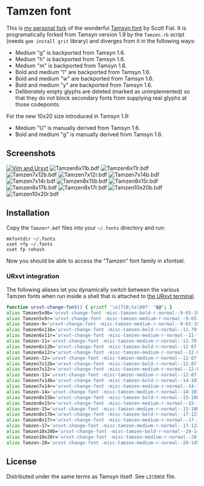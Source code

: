 Tamzen font
===========

This is [my personal fork][1] of the wonderful [Tamsyn font][2] by Scott Fial.
It is programatically forked from Tamsyn version 1.9 by the `Tamzen.rb` script
(needs `gem install grit` library) and diverges from it in the following ways:

* Medium "g" is backported from Tamsyn 1.6.
* Medium "h" is backported from Tamsyn 1.6.
* Medium "m" is backported from Tamsyn 1.6.
* Bold and medium "l" are backported from Tamsyn 1.6.
* Bold and medium "w" are backported from Tamsyn 1.6.
* Bold and medium "y" are backported from Tamsyn 1.6.
* Deliberately empty glyphs are deleted (marked as unimplemented) so that they
  do not block secondary fonts from supplying real glyphs at those codepoints.

For the new 10x20 size introduced in Tamsyn 1.9:
* Medium "U" is manually derived from Tamsyn 1.6.
* Bold and medium "g" is manually derived from Tamsyn 1.6.

Screenshots
-----------

[![Vim and Urxvt](http://omploader.org/tYzBqcQ)](http://omploader.org/vYzBqcQ)
![Tamzen6x11b.bdf](https://github.com/sunaku/tamzen-font/raw/master/Tamzen6x11b.png)
![Tamzen6x11r.bdf](https://github.com/sunaku/tamzen-font/raw/master/Tamzen6x11r.png)
![Tamzen7x12b.bdf](https://github.com/sunaku/tamzen-font/raw/master/Tamzen7x12b.png)
![Tamzen7x12r.bdf](https://github.com/sunaku/tamzen-font/raw/master/Tamzen7x12r.png)
![Tamzen7x14b.bdf](https://github.com/sunaku/tamzen-font/raw/master/Tamzen7x14b.png)
![Tamzen7x14r.bdf](https://github.com/sunaku/tamzen-font/raw/master/Tamzen7x14r.png)
![Tamzen8x15b.bdf](https://github.com/sunaku/tamzen-font/raw/master/Tamzen8x15b.png)
![Tamzen8x15r.bdf](https://github.com/sunaku/tamzen-font/raw/master/Tamzen8x15r.png)
![Tamzen8x17b.bdf](https://github.com/sunaku/tamzen-font/raw/master/Tamzen8x17b.png)
![Tamzen8x17r.bdf](https://github.com/sunaku/tamzen-font/raw/master/Tamzen8x17r.png)
![Tamzen10x20b.bdf](https://github.com/sunaku/tamzen-font/raw/master/Tamzen10x20b.png)
![Tamzen10x20r.bdf](https://github.com/sunaku/tamzen-font/raw/master/Tamzen10x20r.png)

Installation
------------

Copy the `Tamzen*.bdf` files into your `~/.fonts` directory and run:

    mkfontdir ~/.fonts
    xset +fp ~/.fonts
    xset fp rehash

Now you should be able to access the "Tamzen" font family in xfontsel.

### URxvt integration

The following aliases let you dynamically switch between the various Tamzen
fonts when run inside a shell that is attached to [the URxvt terminal][3].

```sh
function urxvt-change-font() { printf '\e]710;%s\007' "$@"; }
alias Tamzen5x9b='urxvt-change-font -misc-tamzen-bold-r-normal--9-65-100-100-c-50-iso8859-1'
alias Tamzen5x9r='urxvt-change-font -misc-tamzen-medium-r-normal--9-65-100-100-c-50-iso8859-1'
alias Tamzen-9='urxvt-change-font -misc-tamzen-medium-r-normal--9-65-100-100-c-50-iso8859-1'
alias Tamzen6x11b='urxvt-change-font -misc-tamzen-bold-r-normal--11-79-100-100-c-60-iso8859-1'
alias Tamzen6x11r='urxvt-change-font -misc-tamzen-medium-r-normal--11-79-100-100-c-60-iso8859-1'
alias Tamzen-11='urxvt-change-font -misc-tamzen-medium-r-normal--11-79-100-100-c-60-iso8859-1'
alias Tamzen6x12b='urxvt-change-font -misc-tamzen-bold-r-normal--12-87-100-100-c-60-iso8859-1'
alias Tamzen6x12r='urxvt-change-font -misc-tamzen-medium-r-normal--12-87-100-100-c-60-iso8859-1'
alias Tamzen-12='urxvt-change-font -misc-tamzen-medium-r-normal--12-87-100-100-c-60-iso8859-1'
alias Tamzen7x12b='urxvt-change-font -misc-tamzen-bold-r-normal--12-87-100-100-c-70-iso8859-1'
alias Tamzen7x12r='urxvt-change-font -misc-tamzen-medium-r-normal--12-87-100-100-c-70-iso8859-1'
alias Tamzen-13='urxvt-change-font -misc-tamzen-medium-r-normal--12-87-100-100-c-70-iso8859-1'
alias Tamzen7x14b='urxvt-change-font -misc-tamzen-bold-r-normal--14-101-100-100-c-70-iso8859-1'
alias Tamzen7x14r='urxvt-change-font -misc-tamzen-medium-r-normal--14-101-100-100-c-70-iso8859-1'
alias Tamzen-14='urxvt-change-font -misc-tamzen-medium-r-normal--14-101-100-100-c-70-iso8859-1'
alias Tamzen8x15b='urxvt-change-font -misc-tamzen-bold-r-normal--15-108-100-100-c-80-iso8859-1'
alias Tamzen8x15r='urxvt-change-font -misc-tamzen-medium-r-normal--15-108-100-100-c-80-iso8859-1'
alias Tamzen-15='urxvt-change-font -misc-tamzen-medium-r-normal--15-108-100-100-c-80-iso8859-1'
alias Tamzen8x17b='urxvt-change-font -misc-tamzen-bold-r-normal--17-123-100-100-c-80-iso8859-1'
alias Tamzen8x17r='urxvt-change-font -misc-tamzen-medium-r-normal--17-123-100-100-c-80-iso8859-1'
alias Tamzen-17='urxvt-change-font -misc-tamzen-medium-r-normal--17-123-100-100-c-80-iso8859-1'
alias Tamzen10x20b='urxvt-change-font -misc-tamzen-bold-r-normal--20-145-100-100-c-100-iso8859-1'
alias Tamzen10x20r='urxvt-change-font -misc-tamzen-medium-r-normal--20-145-100-100-c-100-iso8859-1'
alias Tamzen-20='urxvt-change-font -misc-tamzen-medium-r-normal--20-145-100-100-c-100-iso8859-1'
```

License
-------

Distributed under the same terms as Tamsyn itself.  See `LICENSE` file.

[1]: http://snk.tuxfamily.org/log/tamsyn-1.7b-review.html
[2]: http://www.fial.com/~scott/tamsyn-font/
[3]: http://software.schmorp.de/pkg/rxvt-unicode.html
